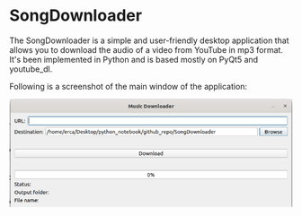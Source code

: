 # SongDownloader

The SongDownloader is a simple and user-friendly desktop application that allows you to download the audio of a video from YouTube in mp3 format.
It's been implemented in Python and is based mostly on PyQt5 and youtube_dl.

Following is a screenshot of the main window of the application:

![alt text](https://github.com/Erca94/SongDownloader/blob/main/img/screenshot_app.png)
